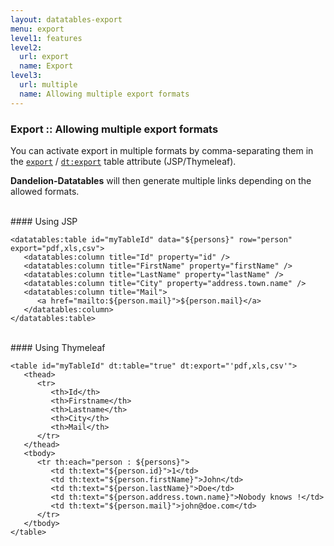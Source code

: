```yaml
---
layout: datatables-export
menu: export
level1: features
level2:
  url: export
  name: Export
level3:
  url: multiple
  name: Allowing multiple export formats
---
```


### Export :: Allowing multiple export formats

You can activate export in multiple formats by comma-separating them in the [`export`](/datatables/ref/jsp/table.html#export) / [`dt:export`](/datatables/ref/thymeleaf/table.html#export) table attribute (JSP/Thymeleaf).

**Dandelion-Datatables** will then generate multiple links depending on the allowed formats.

<br />
#### Using JSP

	<datatables:table id="myTableId" data="${persons}" row="person" export="pdf,xls,csv">
	   <datatables:column title="Id" property="id" />
	   <datatables:column title="FirstName" property="firstName" />
	   <datatables:column title="LastName" property="lastName" />
	   <datatables:column title="City" property="address.town.name" />
	   <datatables:column title="Mail">
	      <a href="mailto:${person.mail}">${person.mail}</a>
	   </datatables:column>
	</datatables:table>

<br />
#### Using Thymeleaf

	<table id="myTableId" dt:table="true" dt:export="'pdf,xls,csv'">
	   <thead>
	      <tr>
	         <th>Id</th>
	         <th>Firstname</th>
	         <th>Lastname</th>
	         <th>City</th>
	         <th>Mail</th>
	      </tr>
	   </thead>
	   <tbody>
	      <tr th:each="person : ${persons}">
	         <td th:text="${person.id}">1</td>
	         <td th:text="${person.firstName}">John</td>
	         <td th:text="${person.lastName}">Doe</td>
	         <td th:text="${person.address.town.name}">Nobody knows !</td>
	         <td th:text="${person.mail}">john@doe.com</td>
	      </tr>
	   </tbody>
	</table>
